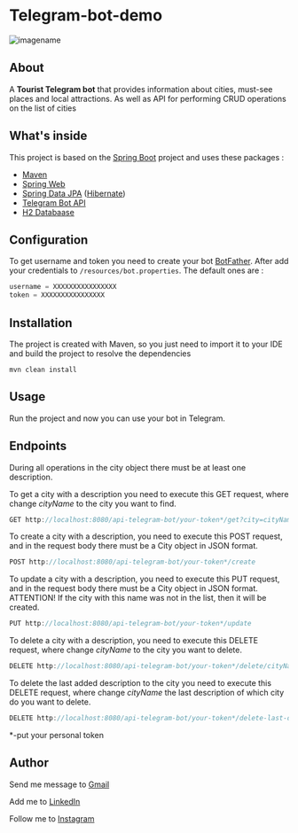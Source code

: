 # Telegram-bot-demo
![imagename](https://res.cloudinary.com/edmonddantes/image/upload/v1613371442/Screenshot_from_2021-02-15_09-43-04_u1qiwg.png)
## About
A **Tourist Telegram bot** that provides information about cities, must-see places and local attractions. As well as API for performing CRUD operations on the list of cities

## What's inside
This project is based on the [Spring Boot](https://spring.io/projects/spring-boot "Spring Boot") project and uses these packages :
* [Maven](https://maven.apache.org/ "Maven")
* [Spring Web](https://spring.io/ "Spring Web")
* [Spring Data JPA](https://spring.io/projects/spring-data-jpa "Spring Data JPA") ([Hibernate](http://hibernate.org/ "Hibernate"))
* [Telegram Bot API](https://core.telegram.org/bots/api "Spring Web")
* [H2 Databaase](https://core.telegram.org/api "Telegram Bot API")

## Configuration
To get username and token you need to create your bot [BotFather](https://t.me/BotFather "BotFather"). After add your credentials to ```/resources/bot.properties```. The default ones are :

```Java
username = XXXXXXXXXXXXXXXX
token = XXXXXXXXXXXXXXXX
```

## Installation
The project is created with Maven, so you just need to import it to your IDE and build the project to resolve the dependencies

```
mvn clean install
```

## Usage
Run the project and now you can use your bot in Telegram.
## Endpoints

During all operations in the city object there must be at least one description.

To get a city with a description you need to execute this GET request, where change _cityName_ to the city you want to find.
```Java
GET http://localhost:8080/api-telegram-bot/your-token*/get?city=cityName
```

To create a city with a description, you need to execute this POST request, and in the request body there must be a City object in JSON format.
```Java
POST http://localhost:8080/api-telegram-bot/your-token*/create
```

To update a city with a description, you need to execute this PUT request, and in the request body there must be a City object in JSON format. ATTENTION! If the city with this name was not in the list, then it will be created.
```Java
PUT http://localhost:8080/api-telegram-bot/your-token*/update
```

To delete a city with a description, you need to execute this DELETE request, where change _cityName_ to the city you want to delete.
```Java
DELETE http://localhost:8080/api-telegram-bot/your-token*/delete/cityName
```

To delete the last added description to the city you need to execute this DELETE request, where change _cityName_ the last description of which city do you want to delete.
```Java
DELETE http://localhost:8080/api-telegram-bot/your-token*/delete-last-description/cityName

```
*-put your personal token

## Author
Send me message to [Gmail](mailto:taras.zadziarnouski@gmail.com "Gmail")

Add me to [LinkedIn](https://www.linkedin.com/in/taras-zadziarnouski-b6205a206/ "LinkedIn")

Follow me to [Instagram](https://t.me/taraszadziarnouski "Instagram")
